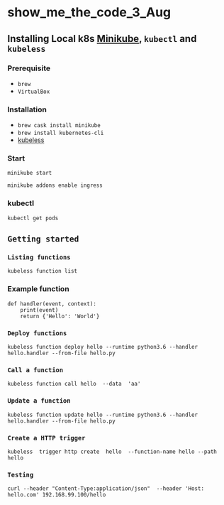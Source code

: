 # show_me_the_code_3_Aug

## Installing Local k8s [Minikube](https://github.com/kubernetes/minikube),  `kubectl` and `kubeless`

### Prerequisite
- `brew`
- `VirtualBox`

### Installation
- `brew cask install minikube`
- `brew install kubernetes-cli`
- [kubeless](https://github.com/kubeless/kubeless/releases)

### Start 
```
minikube start
```

```
minikube addons enable ingress
```

### kubectl
```
kubectl get pods
```

## `Getting started`

### `Listing functions`

```
kubeless function list
```

### Example function
```
def handler(event, context):
    print(event)
    return {'Hello': 'World'}
```

### `Deploy functions`
```
kubeless function deploy hello --runtime python3.6 --handler hello.handler --from-file hello.py
```

### `Call a function`
```
kubeless function call hello  --data  'aa'
```

### `Update a function`
```
kubeless function update hello --runtime python3.6 --handler hello.handler --from-file hello.py
```

### `Create a HTTP trigger`
```
kubeless  trigger http create  hello  --function-name hello --path hello
```

### `Testing`
```
curl --header "Content-Type:application/json"  --header 'Host: hello.com' 192.168.99.100/hello
```

